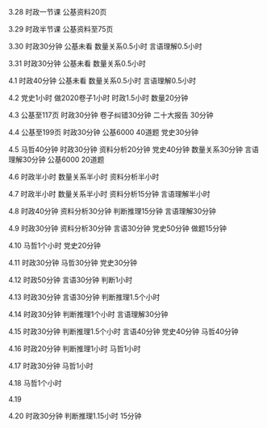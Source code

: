3.28 时政一节课 公基资料20页

3.29 时政半节课 公基资料至75页

3.30 时政30分钟 公基未看 数量关系0.5小时 言语理解0.5小时

3.31 时政30分钟 公基未看 数量关系0.5小时 

4.1 时政40分钟 公基未看 数量关系0.5小时 言语理解0.5小时

4.2 党史1小时 做2020卷子1小时 时政1.5小时 数量20分钟

4.3 公基至117页 时政30分钟 卷子纠错30分钟 二十大报告 30分钟

4.4 公基至199页 时政30分钟 公基6000 40道题 党史30分钟

4.5 马哲40分钟 时政30分钟 资料分析20分钟 党史40分钟 数量关系30分钟 言语理解30分钟 
公基6000 20道题

4.6 时政半小时 数量关系半小时 资料分析半小时

4.7 时政半小时 数量关系半小时 资料分析15分钟 言语理解半小时

4.8 时政40分钟 资料分析30分钟 判断推理15分钟 言语理解30分钟

4.9 时政30分钟 资料分析30分钟 言语30分钟 党史50分钟 做题15分钟

4.10 马哲1个小时 党史20分钟

4.11 时政30分钟 马哲30分钟 党史30分钟

4.12 时政50分钟 言语30分钟 判断1小时

4.13 时政30分钟 言语30分钟 判断推理1.5个小时

4.14 时政30分钟 判断推理1个小时 言语理解30分钟

4.15 时政30分钟 判断推理1.5个小时 言语40分钟 党史40分钟 马哲40分钟

4.16 时政20分钟 判断推理1小时 马哲1小时

4.17 时政30分钟 马哲1小时

4.18 马哲1个小时

4.19

4.20 时政30分钟 判断推理1.15小时 15分钟 




